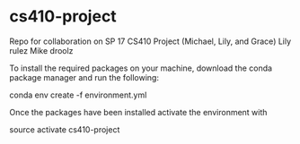 # cs410-project
Repo for collaboration on SP 17 CS410 Project (Michael, Lily, and Grace)
Lily rulez Mike droolz

To install the required packages on your machine, download the conda package manager and run the following:

  conda env create -f environment.yml

Once the packages have been installed activate the environment with
  
  source activate cs410-project

